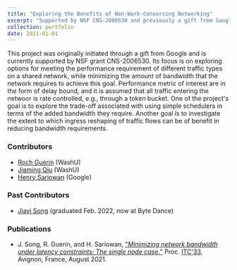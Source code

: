 ```yaml
---
title: "Exploring the Benefits of Non-Work-Conserving Networking"
excerpt: "Supported by NSF CNS-2006530 and previously a gift from Google"
collection: portfolio
date: 2021-01-01
---
```


This project was originally initiated through a gift from Google and is currently supported by NSF grant CNS-2006530.
Its focus is on exploring options for meeting the performance requirement of different traffic types on a shared
network, while minimizing the amount of bandwidth that the network requires to achieve this goal.  Performance metric
of interest are in the form of delay bound, and it is assumed that all traffic entering the netwoor is rate controlled,
e.g., through a token bucket.  One of the project's goal is to explore the trade-off associated with using simple
schedulers in terms of the added bandwidth they require.  Another goal is to investigate the extent to which ingress
reshaping of traffic flows can be of benefit in reducing bandwidth requirements.

### Contributors
* [Roch Guerin](https://www.cse.wustl.edu/~guerin/) (WashU)
* [Jiaming Qiu](https://github.com/qiujiaming315/JiamingQiu-personal-webpage) (WashU)
* [Henry Sariowan](https://www.linkedin.com/in/sariowan/) (Google)

### Past Contributors
* [Jiayi Song](https://www.linkedin.com/in/jiayi-song-1163a0137/) (graduated Feb. 2022, now at Byte Dance)

### Publications

* J. Song, R. Guerin, and H. Sariowan, ["*Minimizing network bandwidth under latency constraints: The single node case.*"](https://arxiv.org/abs/2104.02222) 
Proc. [ITC'33](https://itc33.org/), Avignon, France, August 2021.
